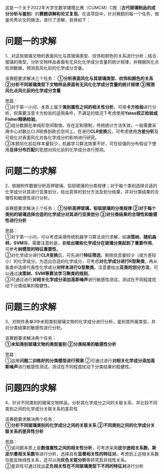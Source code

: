 这是一个关于2022年大学生数学建模比赛（CUMCM）C题（**古代玻璃制品的成分分析与鉴别**）的**赛题讲解和论文复现**。在该项目中，针对赛题的每一个任务，借鉴优秀论文的做法，进行了求解，具体如下：

# 问题一的求解 #
1、对这些玻璃文物的表面风化与其玻璃类型、纹饰和颜色的关系进行分析；结合玻璃的类型，分析文物样品表面有无风化化学成分含量的统计规律，并根据风化点检测数据，预测其风化前的化学成分含量。

该赛题要求解决三个任务：
**①分析表面风化与其玻璃类型、纹饰和颜色的关系 
②分析不同玻璃类型下文物样品表面有无风化化学成分含量的统计规律 
③预测风化点风化前的化学成分含量**

思路：  
①对于第一小问，本质上属于**类别属性之间的相关性分析**，可用**卡方检验**进行分析，但需要注意卡方检验的适用条件，不满足的情况下考虑使用**Yates校正检验或Fisher精确检验**。  
②成分数据在单纯形空间取值，存在定和限制，传统统计方法失效，一般需要采用中心对数比CLR转换到欧式空间上。在进行**CLR变换**后，可考虑使用**方差分析**及可视化对表面风化对各化学成分的影响进行研究。  
③本题风化前后样本量较少，机器学习算法效果不好，可在较强的分布假设下使用**总体分布匹配**的思想对风化前的化学成分进行预测。

# 问题二的求解 #
2、依据附件数据分析高钾玻璃、铅钡玻璃的分类规律；对于每个类别选择合适的化学成分对其进行亚类划分，给出具体的划分方法及划分结果，并对分类结果的合理性和敏感性进行分析。

该赛题要求解决三个任务：
**①分析高钾玻璃、铅钡玻璃的分类规律 
②对于每个类别的玻璃选择合适的化学成分对其进行亚类划分
③对分类结果的合理性和敏感性进行分析**

思路：  
①对于第一小问，可以考虑采用传统机器学习算法进行求解，如**决策树、随机森林、SVM**等。需要注意的是，要**给出哪些化学成分在玻璃分类起到了重要作用**，可参考**树模型的特征重要性**。  
②对化学成分进行**CLR变换**后，可先进行**特征筛选**，剔除信息量较少（或方差较小）的化学成分。为选出合适的化学成分，可考虑**对化学成分进行R型聚类**，再从各类中选择代表性化学成分**对样本进行Q型聚类**。注意要给出**亚类的划分方法**，可以通过**决策树、SVM等算法学习聚类的规则**。  
③可通过进行**对相关化学成分添加高斯噪声**进行敏感性测试，测试在不同程度扰动下分类结果的稳健性。

# 问题三的求解 #
3、对附件表单3中未知类别玻璃文物的化学成分进行分析，鉴别其所属类型，并对分类结果的敏感性进行分析。

该赛题要求解决两个任务：  
**①未知类别玻璃文物的类型鉴别
②分类结果的敏感性分析**

思路：  
①运用**问题二训练好的分类模型进行预测**
②可通过进行**对相关化学成分添加高斯噪声**进行敏感性测试，测试在不同程度扰动下分类结果的稳健性。

# 问题四的求解 #
4、针对不同类别的玻璃文物样品，分析其化学成分之间的关联关系，并比较不同类别之间的化学成分关联关系的差异性  

该赛题要求解决两个任务：  
**①分析不同玻璃类别的化学成分之间的关联关系
②不同类别之间的化学成分关联关系的差异性分析**

思路：  
①该问题本质上是**数值属性之间的相关性分析**，可考虑采用**皮尔逊相关系数、斯皮尔曼相关系数**等进行分析，选择具有**显著相关性的特征对**。考虑到上述相关系数仅能反映线性关系，还可以用**灰色关联分析**等研究其非线性关系。  
②差异性可通过找出**正负相关性在不同玻璃类型下不同的特征对**进行分析
